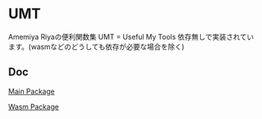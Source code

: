 # UMT

Amemiya Riyaの便利関数集
UMT = Useful My Tools
依存無しで実装されています。(wasmなどのどうしても依存が必要な場合を除く)

## Doc

[Main Package](./package/main/doc/index.md)

[Wasm Package](./package/main/doc/index.md)
